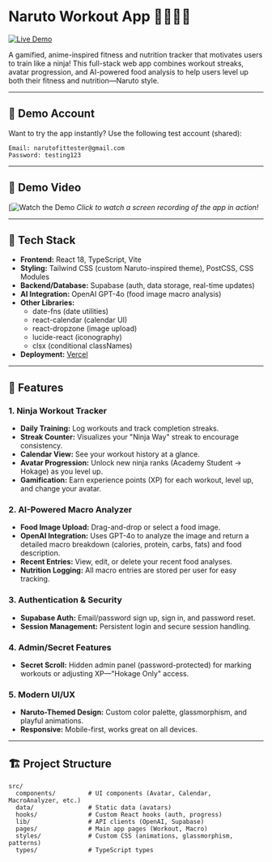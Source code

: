 # Naruto Workout App 🥷🏽🏋️‍♂️

[![Live Demo](https://img.shields.io/badge/Live%20Demo-naruto--workout--app.vercel.app-orange?style=for-the-badge&logo=vercel)](https://naruto-workout-app.vercel.app/)

A gamified, anime-inspired fitness and nutrition tracker that motivates users to train like a ninja! This full-stack web app combines workout streaks, avatar progression, and AI-powered food analysis to help users level up both their fitness and nutrition—Naruto style.

---

## 🧪 Demo Account

Want to try the app instantly?
Use the following test account (shared):

```
Email: narutofittester@gmail.com
Password: testing123
```

---

## 🎥 Demo Video

[![Watch the Demo]((https://drive.google.com/file/d/15tKcJvGPjFHk1VWD4CrjrCYLK47PH37h/view?usp=drive_link))
*Click to watch a screen recording of the app in action!*

---

## 🚀 Tech Stack

- **Frontend:** React 18, TypeScript, Vite
- **Styling:** Tailwind CSS (custom Naruto-inspired theme), PostCSS, CSS Modules
- **Backend/Database:** Supabase (auth, data storage, real-time updates)
- **AI Integration:** OpenAI GPT-4o (food image macro analysis)
- **Other Libraries:** 
  - date-fns (date utilities)
  - react-calendar (calendar UI)
  - react-dropzone (image upload)
  - lucide-react (iconography)
  - clsx (conditional classNames)
- **Deployment:** [Vercel](https://vercel.com/)

---

## 🌟 Features

### 1. **Ninja Workout Tracker**
- **Daily Training:** Log workouts and track completion streaks.
- **Streak Counter:** Visualizes your "Ninja Way" streak to encourage consistency.
- **Calendar View:** See your workout history at a glance.
- **Avatar Progression:** Unlock new ninja ranks (Academy Student → Hokage) as you level up.
- **Gamification:** Earn experience points (XP) for each workout, level up, and change your avatar.

### 2. **AI-Powered Macro Analyzer**
- **Food Image Upload:** Drag-and-drop or select a food image.
- **OpenAI Integration:** Uses GPT-4o to analyze the image and return a detailed macro breakdown (calories, protein, carbs, fats) and food description.
- **Recent Entries:** View, edit, or delete your recent food analyses.
- **Nutrition Logging:** All macro entries are stored per user for easy tracking.

### 3. **Authentication & Security**
- **Supabase Auth:** Email/password sign up, sign in, and password reset.
- **Session Management:** Persistent login and secure session handling.

### 4. **Admin/Secret Features**
- **Secret Scroll:** Hidden admin panel (password-protected) for marking workouts or adjusting XP—"Hokage Only" access.

### 5. **Modern UI/UX**
- **Naruto-Themed Design:** Custom color palette, glassmorphism, and playful animations.
- **Responsive:** Mobile-first, works great on all devices.

---

## 🏗️ Project Structure

```
src/
  components/         # UI components (Avatar, Calendar, MacroAnalyzer, etc.)
  data/               # Static data (avatars)
  hooks/              # Custom React hooks (auth, progress)
  lib/                # API clients (OpenAI, Supabase)
  pages/              # Main app pages (Workout, Macro)
  styles/             # Custom CSS (animations, glassmorphism, patterns)
  types/              # TypeScript types
```
